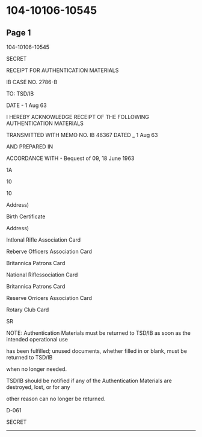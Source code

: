 # 104-10106-10545

## Page 1

104-10106-10545

SECRET

RECEIPT FOR AUTHENTICATION MATERIALS

IB CASE NO. 2786-B

TO: TSD/IB

DATE - 1 Aug 63

I HEREBY ACKNOWLEDGE RECEIPT OF THE FOLLOWING AUTHENTICATION MATERIALS

TRANSMITTED WITH MEMO NO. IB 46367 DATED _ 1 Aug 63

AND PREPARED IN

ACCORDANCE WITH - Bequest of 09, 18 June 1963

1A

10

10

Address)

Birth Certificate

Address)

IntIonal Rifle Association Card

Reberve Officers Association Card

Britannica Patrons Card

National Riflessociation Card

Britannica Patrons Card

Reserve Orricers Association Card

Rotary Club Card

SR

NOTE: Authentication Materials must be returned to TSD/IB as soon as the intended operational use

has been fulfilled; unused documents, whether filled in or blank, must be returned to TSD/IB

when no longer needed.

TSD/IB should be notified if any of the Authentication Materials are destroyed, lost, or for any

other reason can no longer be returned.

D-061

SECRET

---

